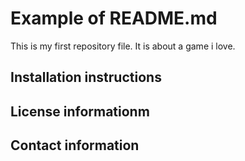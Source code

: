 # Example of README.md
This is my first repository file.
It is about a game i love.
## Installation instructions
## License informationm
## Contact information
